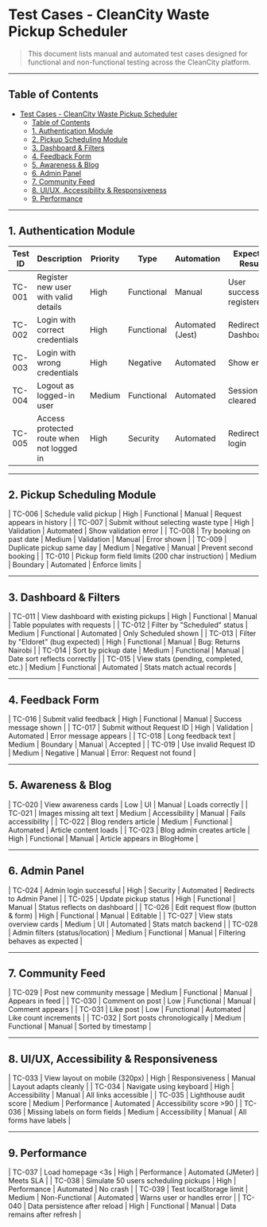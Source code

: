 # Test Cases - CleanCity Waste Pickup Scheduler

> This document lists manual and automated test cases designed for functional and non-functional testing across the CleanCity platform.

---

## Table of Contents

- [Test Cases - CleanCity Waste Pickup Scheduler](#test-cases---cleancity-waste-pickup-scheduler)
  - [Table of Contents](#table-of-contents)
  - [1. Authentication Module](#1-authentication-module)
  - [2. Pickup Scheduling Module](#2-pickup-scheduling-module)
  - [3. Dashboard \& Filters](#3-dashboard--filters)
  - [4. Feedback Form](#4-feedback-form)
  - [5. Awareness \& Blog](#5-awareness--blog)
  - [6. Admin Panel](#6-admin-panel)
  - [7. Community Feed](#7-community-feed)
  - [8. UI/UX, Accessibility \& Responsiveness](#8-uiux-accessibility--responsiveness)
  - [9. Performance](#9-performance)

---

## 1. Authentication Module

| Test ID | Description | Priority | Type | Automation | Expected Result |
|--------|-------------|----------|------|------------|------------------|
| TC-001 | Register new user with valid details | High | Functional | Manual | User successfully registered |
| TC-002 | Login with correct credentials | High | Functional | Automated (Jest) | Redirect to Dashboard |
| TC-003 | Login with wrong credentials | High | Negative | Automated | Show error |
| TC-004 | Logout as logged-in user | Medium | Functional | Automated | Session cleared |
| TC-005 | Access protected route when not logged in | High | Security | Automated | Redirect to login |

---

## 2. Pickup Scheduling Module

| TC-006 | Schedule valid pickup | High | Functional | Manual | Request appears in history |
| TC-007 | Submit without selecting waste type | High | Validation | Automated | Show validation error |
| TC-008 | Try booking on past date | Medium | Validation | Manual | Error shown |
| TC-009 | Duplicate pickup same day | Medium | Negative | Manual | Prevent second booking |
| TC-010 | Pickup form field limits (200 char instruction) | Medium | Boundary | Automated | Enforce limits |

---

## 3. Dashboard & Filters

| TC-011 | View dashboard with existing pickups | High | Functional | Manual | Table populates with requests |
| TC-012 | Filter by "Scheduled" status | Medium | Functional | Automated | Only Scheduled shown |
| TC-013 | Filter by "Eldoret" (bug expected) | High | Functional | Manual | Bug: Returns Nairobi |
| TC-014 | Sort by pickup date | Medium | Functional | Manual | Date sort reflects correctly |
| TC-015 | View stats (pending, completed, etc.) | Medium | Functional | Automated | Stats match actual records |

---

## 4. Feedback Form

| TC-016 | Submit valid feedback | High | Functional | Manual | Success message shown |
| TC-017 | Submit without Request ID | High | Validation | Automated | Error message appears |
| TC-018 | Long feedback text | Medium | Boundary | Manual | Accepted |
| TC-019 | Use invalid Request ID | Medium | Negative | Manual | Error: Request not found |

---

## 5. Awareness & Blog

| TC-020 | View awareness cards | Low | UI | Manual | Loads correctly |
| TC-021 | Images missing alt text | Medium | Accessibility | Manual | Fails accessibility |
| TC-022 | Blog renders article | Medium | Functional | Automated | Article content loads |
| TC-023 | Blog admin creates article | High | Functional | Manual | Article appears in BlogHome |

---

## 6. Admin Panel

| TC-024 | Admin login successful | High | Security | Automated | Redirects to Admin Panel |
| TC-025 | Update pickup status | High | Functional | Manual | Status reflects on dashboard |
| TC-026 | Edit request flow (button & form) | High | Functional | Manual | Editable |
| TC-027 | View stats overview cards | Medium | UI | Automated | Stats match backend |
| TC-028 | Admin filters (status/location) | Medium | Functional | Manual | Filtering behaves as expected |

---

## 7. Community Feed

| TC-029 | Post new community message | Medium | Functional | Manual | Appears in feed |
| TC-030 | Comment on post | Low | Functional | Manual | Comment appears |
| TC-031 | Like post | Low | Functional | Automated | Like count increments |
| TC-032 | Sort posts chronologically | Medium | Functional | Manual | Sorted by timestamp |

---

## 8. UI/UX, Accessibility & Responsiveness

| TC-033 | View layout on mobile (320px) | High | Responsiveness | Manual | Layout adapts cleanly |
| TC-034 | Navigate using keyboard | High | Accessibility | Manual | All links accessible |
| TC-035 | Lighthouse audit score | Medium | Performance | Automated | Accessibility score >90 |
| TC-036 | Missing labels on form fields | Medium | Accessibility | Manual | All forms have labels |

---

## 9. Performance

| TC-037 | Load homepage <3s | High | Performance | Automated (JMeter) | Meets SLA |
| TC-038 | Simulate 50 users scheduling pickups | High | Performance | Automated | No crash |
| TC-039 | Test localStorage limit | Medium | Non-Functional | Automated | Warns user or handles error |
| TC-040 | Data persistence after reload | High | Functional | Manual | Data remains after refresh |